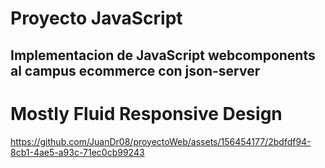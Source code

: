 # Proyecto JavaScript
## Implementacion de JavaScript webcomponents al campus ecommerce con json-server
# Mostly Fluid Responsive Design

https://github.com/JuanDr08/proyectoWeb/assets/156454177/2bdfdf94-8cb1-4ae5-a93c-71ec0cb99243


